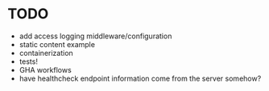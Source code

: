 # TODO

* add access logging middleware/configuration
* static content example
* containerization
* tests!
* GHA workflows
* have healthcheck endpoint information come from the server somehow?
